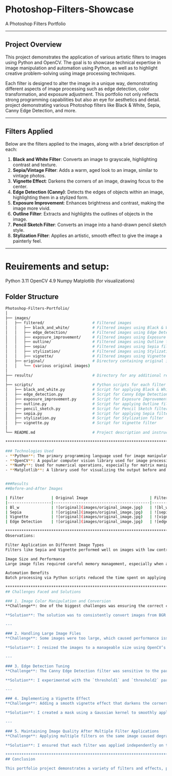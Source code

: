 # Photoshop-Filters-Showcase
A Photoshop Filters Portfolio
*****************************
## Project Overview
This project demonstrates the application of various artistic filters to images using Python and OpenCV. The goal is to showcase technical expertise in image manipulation and automation using Python, as well as to highlight creative problem-solving using image processing techniques.

Each filter is designed to alter the image in a unique way, demonstrating different aspects of image processing such as edge detection, color transformation, and exposure adjustment. This portfolio not only reflects strong programming capabilities but also an eye for aesthetics and detail.
 project demonstrating various Photoshop filters like Black &amp; White, Sepia, Canny Edge Detection, and more.

********************************
## Filters Applied
Below are the filters applied to the images, along with a brief description of each:

1. **Black and White Filter**: Converts an image to grayscale, highlighting contrast and texture.
2. **Sepia/Vintage Filter**: Adds a warm, aged look to an image, similar to vintage photos.
3. **Vignette Effect**: Darkens the corners of an image, drawing focus to the center.
4. **Edge Detection (Canny)**: Detects the edges of objects within an image, highlighting them in a stylized form.
5. **Exposure Improvement**: Enhances brightness and contrast, making the image more vivid.
6. **Outline Filter**: Extracts and highlights the outlines of objects in the image.
7. **Pencil Sketch Filter**: Converts an image into a hand-drawn pencil sketch style.
8. **Stylization Filter**: Applies an artistic, smooth effect to give the image a painterly feel.

*************************************************************************************************

# Reuirements and setup:
Python 3.11
OpenCV 4.9
Numpy
Matplotlib (for visualizations)

## Folder Structure

```bash
Photoshop-Filters-Portfolio/
│
├── images/
│   ├── filtered/                     # Filtered images
│   │   ├── black_and_white/          # Filtered images using Black & White filter
│   │   ├── edge_detection/           # Filtered images using Edge Detection filter
│   │   ├── exposure_improvement/     # Filtered images using Exposure Improvement filter
│   │   ├── outline/                  # Filtered images using Outline filter
│   │   ├── sepia/                    # Filtered images using Sepia filter
│   │   ├── stylization/              # Filtered images using Stylization filter
│   │   ├── vignette/                 # Filtered images using Vignette filter
│   ├── original/                     # Directory containing original images
│   │   └── (various original images) 
│
├── results/                          # Directory for any additional results
│
├── scripts/                          # Python scripts for each filter
│   ├── black_and_white.py            # Script for applying Black & White filter
│   ├── edge_detection.py             # Script for Canny Edge Detection
│   ├── exposure_improvement.py       # Script for Exposure Improvement
│   ├── outline.py                    # Script for applying Outline filter
│   ├── pencil_sketch.py              # Script for Pencil Sketch filter
│   ├── sepia.py                      # Script for applying Sepia filter
│   ├── stylization.py                # Script for Stylization filter
│   ├── vignette.py                   # Script for Vignette filter
│
└── README.md                         # Project description and instructions (this file)

****************************************************************************************

### Technologies Used
- **Python**: The primary programming language used for image manipulation and automation.
- **OpenCV**: A popular computer vision library used for image processing.
- **NumPy**: Used for numerical operations, especially for matrix manipulations and pixel adjustments.
- **Matplotlib**: A library used for visualizing the output before and after applying filters.


###Results
##Before-and-After Images

| Filter            | Original Image                           | Filtered Image                            |
|-------------------|------------------------------------------|-------------------------------------------|
| Bl_w              | ![original](images/original_image.jpg)   | ![bl_w](images/filtered/bl_w              |
| Sepia             | ![original](images/original_image.jpg)   | ![sepia](images/filtered/sepia.jpg)       |
| Vignette          | ![original](images/original_image.jpg)   | ![vignette](images/filtered/vignette.jpg) |
| Edge Detection    | ![original](images/original_image.jpg)   | ![edge_detection](images/filtered/edge_detection.jpg)

*********************************************************************************************************************
Observations:

Filter Application on Different Image Types
Filters like Sepia and Vignette performed well on images with low contrast, whereas Edge Detection and Sketch excelled in images with high contrast.

Image Size and Performance
Large image files required careful memory management, especially when applying computationally heavy filters like Stylization.

Automation Benefits
Batch processing via Python scripts reduced the time spent on applying filters manually in Photoshop, allowing for quick testing of different filter combinations.

*********************************************************************************************************************
## Challenges Faced and Solutions

### 1. Image Color Manipulation and Conversion
**Challenge**: One of the biggest challenges was ensuring the correct color conversion between BGR (OpenCV's default color format) and RGB (used by most display libraries such as Matplotlib). Images processed in BGR would appear distorted when displayed using Matplotlib.

**Solution**: The solution was to consistently convert images from BGR to RGB before displaying them. I used `cv2.cvtColor(img, cv2.COLOR_BGR2RGB)` for this transformation to ensure the colors were displayed correctly.

---

### 2. Handling Large Image Files
**Challenge**: Some images were too large, which caused performance issues during the application of filters, especially when trying to display or save the images after processing.

**Solution**: I resized the images to a manageable size using OpenCV’s `cv2.resize()` function before applying the filters. This not only improved performance but also kept the image quality intact for demonstration purposes.

---

### 3. Edge Detection Tuning
**Challenge**: The Canny Edge Detection filter was sensitive to the parameters provided, often resulting in too many or too few edges being detected.

**Solution**: I experimented with the `threshold1` and `threshold2` parameters of the `cv2.Canny()` function, adjusting the values based on the image’s contrast and brightness levels. Additionally, pre-processing steps such as blurring the image using `cv2.GaussianBlur()` helped to reduce noise and provide better results.

---

### 4. Implementing a Vignette Effect
**Challenge**: Adding a smooth vignette effect that darkens the corners without causing harsh transitions was initially difficult, as OpenCV does not provide a built-in function for this effect.

**Solution**: I created a mask using a Gaussian kernel to smoothly apply the vignette effect. By multiplying the original image with this mask, I was able to achieve the desired darkening effect around the image corners, with a smooth transition to the center.

---

### 5. Maintaining Image Quality After Multiple Filter Applications
**Challenge**: Applying multiple filters on the same image caused degradation of image quality, especially after multiple rounds of processing, due to pixel rounding errors.

**Solution**: I ensured that each filter was applied independently on the original image rather than stacking them on top of each other. This preserved the image quality while still showcasing the different effects.

*********************************************************************************************************************
## Conclusion

This portfolio project demonstrates a variety of filters and effects, providing a robust showcase of both creative image processing skills and technical expertise in Python programming. Each filter reflects mastery of computer vision techniques, making this an essential part of any brag portfolio in the domain of image processing.


